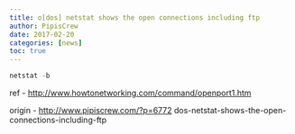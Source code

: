 ```yaml
---
title: o[dos] netstat shows the open connections including ftp
author: PipisCrew
date: 2017-02-20
categories: [news]
toc: true
---
```


```js
netstat -b
```

ref - http://www.howtonetworking.com/command/openport1.htm

origin - http://www.pipiscrew.com/?p=6772 dos-netstat-shows-the-open-connections-including-ftp